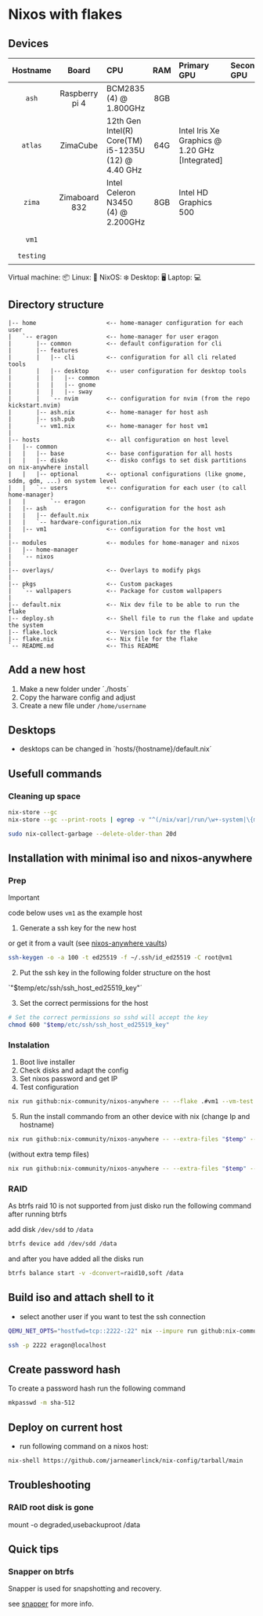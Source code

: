 # Nixos with flakes


## Devices

| Hostname  |     Board      | CPU                                                 |  RAM  | Primary GPU                                    | Secondary GPU | Role  |  OS   | State |
| :-------: | :------------: | :-------------------------------------------------- | :---: | :--------------------------------------------- | :------------ | :---: | :---: | :---: |
|   `ash`   | Raspberry pi 4 | BCM2835 (4) @ 1.800GHz                              |  8GB  |                                                |               |   🖥️   |   ❄️   |   ✅   |
|  `atlas`  |    ZimaCube    | 12th Gen Intel(R) Core(TM) i5-1235U (12) @ 4.40 GHz |  64G  | Intel Iris Xe Graphics @ 1.20 GHz [Integrated] |               |   🖥️   |   ❄️   |   ✅   |
|  `zima`   | Zimaboard 832  | Intel Celeron N3450 (4) @ 2.200GHz                  |  8GB  | Intel HD Graphics 500                          |               |   🖥️   |   🐧   |   ✅   |
|           |
|   `vm1`   |                |                                                     |       |                                                |               |   📦   |   ❄️   |   ✅   |
| `testing` |                |                                                     |       |                                                |               |   📦   |   ❄️   |   ✅   |


Virtual machine: 📦
Linux: 🐧
NixOS: ❄️
Desktop: 🖥️
Laptop: 💻️

## Directory structure

```
|-- home                    <-- home-manager configuration for each user
|   `-- eragon              <-- home-manager for user eragon
|       |-- common          <-- default configuration for cli
|       |-- features
|       |   |-- cli         <-- configuration for all cli related tools
|       |   |-- desktop     <-- user configuration for desktop tools
|       |   |   |-- common
|       |   |   |-- gnome
|       |   |   |-- sway
|       |   `-- nvim        <-- configuration for nvim (from the repo kickstart.nvim)
|       |-- ash.nix         <-- home-manager for host ash
|       |-- ssh.pub
|       `-- vm1.nix         <-- home-manager for host vm1
|
|-- hosts                   <-- all configuration on host level
|   |-- common
|   |   |-- base            <-- base configuration for all hosts
|   |   |-- disko           <-- disko configs to set disk partitions on nix-anywhere install
|   |   |-- optional        <-- optional configurations (like gnome, sddm, gdm, ...) on system level
|   |   `-- users           <-- configuration for each user (to call home-manager)
|   |       `-- eragon
|   |-- ash                 <-- configuration for the host ash
|   |   |-- default.nix
|   |   `-- hardware-configuration.nix
|   |-- vm1                 <-- configuration for the host vm1
|
|-- modules                 <-- modules for home-manager and nixos
|   |-- home-manager
|   `-- nixos
|
|-- overlays/               <-- Overlays to modify pkgs
|
|-- pkgs                    <-- Custom packages
|   `-- wallpapers          <-- Package for custom wallpapers
|
|-- default.nix             <-- Nix dev file to be able to run the flake
|-- deploy.sh               <-- Shell file to run the flake and update the system
|-- flake.lock              <-- Version lock for the flake
|-- flake.nix               <-- Nix file for the flake
`-- README.md               <-- This README
```

## Add a new host

1. Make a new folder under ´./hosts´
2. Copy the harware config and adjust
3. Create a new file under `/home/username`

## Desktops

- desktops can be changed in ´hosts/{hostname}/default.nix´

## Usefull commands

### Cleaning up space

```bash
nix-store --gc
nix-store --gc --print-roots | egrep -v "^(/nix/var|/run/\w+-system|\{memory|/proc)"

sudo nix-collect-garbage --delete-older-than 20d
```

## Installation with minimal iso and nixos-anywhere

### Prep

> [!IMPORTANT]
> code below uses `vm1` as the example host

1. Generate a ssh key for the new host

or get it from a vault (see [nixos-anywhere vaults](https://nix-community.github.io/nixos-anywhere/howtos/secrets.html#example-decrypting-an-openssh-host-key-with-pass))

```bash
ssh-keygen -o -a 100 -t ed25519 -f ~/.ssh/id_ed25519 -C root@vm1
```

2. Put the ssh key in the following folder structure on the host

`"$temp/etc/ssh/ssh_host_ed25519_key"´

3. Set the correct permissions for the host

```bash
# Set the correct permissions so sshd will accept the key
chmod 600 "$temp/etc/ssh/ssh_host_ed25519_key"
```

### Instalation

1. Boot live installer
2. Check disks and adapt the config
3. Set nixos password and get IP
4. Test configuration


```bash
nix run github:nix-community/nixos-anywhere -- --flake .#vm1 --vm-test
```


5. Run the install commando from an other device with nix (change Ip and hostname)

```bash
nix run github:nix-community/nixos-anywhere -- --extra-files "$temp" --flake .#vm1 nixos@ip
```

(without extra temp files)

```bash
nix run github:nix-community/nixos-anywhere -- --extra-files "$temp" --flake .#vm1 nixos@ip
```


### RAID

As btrfs raid 10 is not supported from just disko run the following command after running btrfs

add disk `/dev/sdd` to `/data`

```bash
btrfs device add /dev/sdd /data
```

and after you have added all the disks run

```bash
btrfs balance start -v -dconvert=raid10,soft /data
```

## Build iso and attach shell to it

- select another user if you want to test the ssh connection

```bash
QEMU_NET_OPTS="hostfwd=tcp::2222-:22" nix --impure run github:nix-community/nixos-anywhere -- --flake .#vm1 --vm-test

ssh -p 2222 eragon@localhost

```


## Create password hash

To create a password hash run the following command

```bash
mkpasswd -m sha-512
```



## Deploy on current host

- run following command on a nixos host:

```bash
nix-shell https://github.com/jarneamerlinck/nix-config/tarball/main
```


## Troubleshooting

### RAID root disk is gone

mount -o degraded,usebackuproot /data



## Quick tips
### Snapper on btrfs

Snapper is used for snapshotting and recovery.

see [snapper](https://github.com/jarneamerlinck/cheatsheet/blob/main/linux/snapper.md) for more info.

